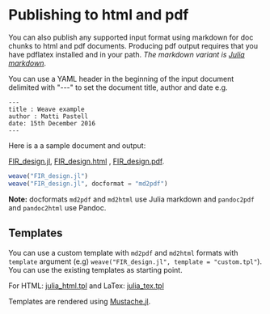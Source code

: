# Publishing to html and pdf

You can also publish any supported input format using markdown for doc chunks to html and pdf documents. Producing pdf output requires that you have pdflatex installed and in your path. *The markdown variant is [Julia markdown](http://docs.julialang.org/en/latest/manual/documentation.html#Markdown-syntax-1)*.

You can use a YAML header in the beginning of the input document delimited with "---"
to set the document title, author and date e.g.

```
---
title : Weave example
author : Matti Pastell
date: 15th December 2016
---
```

Here is a a sample document and output:

[FIR_design.jl](examples/FIR_design.jl), [FIR_design.html](examples/FIR_design.html) , [FIR_design.pdf](examples/FIR_design.pdf).

```julia
weave("FIR_design.jl")
weave("FIR_design.jl", docformat = "md2pdf")
```

**Note:** docformats `md2pdf` and `md2html` use Julia markdown and `pandoc2pdf` and `pandoc2html`
use Pandoc.

## Templates

You can use a custom template with `md2pdf` and `md2html` formats with `template`
argument (e.g) `weave("FIR_design.jl", template = "custom.tpl"`). You can use
the existing templates as starting point.

For HTML: [julia_html.tpl](https://github.com/mpastell/Weave.jl/blob/master/templates/julia_html.tpl) and LaTex: [julia_tex.tpl](https://github.com/mpastell/Weave.jl/blob/master/templates/julia_tex.tpl)

Templates are rendered using [Mustache.jl](https://github.com/jverzani/Mustache.jl).
